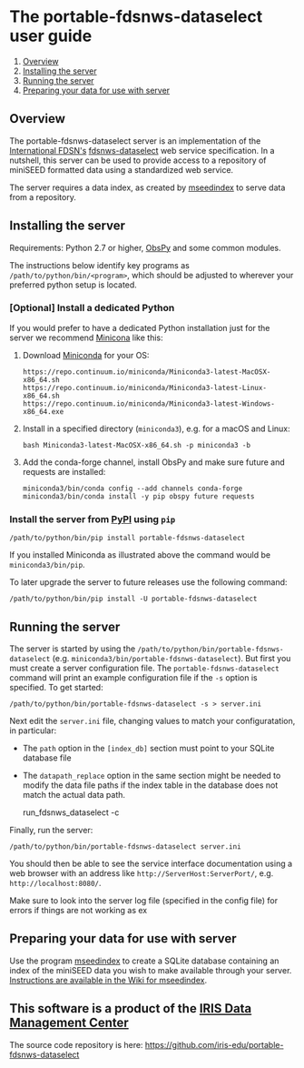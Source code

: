 # The portable-fdsnws-dataselect user guide

1. [Overview](#overview)
1. [Installing the server](#installing-the-server)
1. [Running the server](#running-the-server)
1. [Preparing your data for use with server](#preparing-your-data-for-use-with-server)

## Overview

The portable-fdsnws-dataselect server is an implementation of the
[International FDSN's](https://www.fdsn.org/)
[fdsnws-dataselect](http://www.fdsn.org/webservices/) web service specification.
In a nutshell, this server can be used to provide access to a repository of miniSEED
formatted data using a standardized web service.

The server requires a data index, as created by [mseedindex](https://github.com/iris-edu/mseedindex/wiki)
to serve data from a repository.

## Installing the server

Requirements: Python 2.7 or higher, [ObsPy](http://obspy.org) and some common modules.

The instructions below identify key programs as `/path/to/python/bin/<program>`, which should
be adjusted to wherever your preferred python setup is located.

### [Optional] Install a dedicated Python

If you would prefer to have a dedicated Python installation just for the server we
recommend [Minicona](https://conda.io/miniconda.html) like this:

1. Download [Miniconda](https://conda.io/miniconda.html) for your OS:

    ```
    https://repo.continuum.io/miniconda/Miniconda3-latest-MacOSX-x86_64.sh
    https://repo.continuum.io/miniconda/Miniconda3-latest-Linux-x86_64.sh
    https://repo.continuum.io/miniconda/Miniconda3-latest-Windows-x86_64.exe
    ```

2. Install in a specified directory (`miniconda3`), e.g. for a macOS and Linux:

    ```
    bash Miniconda3-latest-MacOSX-x86_64.sh -p miniconda3 -b
    ```

3. Add the conda-forge channel, install ObsPy and make sure future and requests are installed:

    ```
    miniconda3/bin/conda config --add channels conda-forge
    miniconda3/bin/conda install -y pip obspy future requests
    ```

### Install the server from [PyPI](https://pypi.python.org/pypi) using `pip`

    /path/to/python/bin/pip install portable-fdsnws-dataselect

If you installed Miniconda as illustrated above the command would be `miniconda3/bin/pip`.

To later upgrade the server to future releases use the following command:

    /path/to/python/bin/pip install -U portable-fdsnws-dataselect

## Running the server

The server is started by using the `/path/to/python/bin/portable-fdsnws-dataselect`
(e.g. `miniconda3/bin/portable-fdsnws-dataselect`).  But first you must create a server
configuration file.  The `portable-fdsnws-dataselect` command will print an example
configuration file if the `-s` option is specified.  To get started:

    /path/to/python/bin/portable-fdsnws-dataselect -s > server.ini

Next edit the `server.ini` file, changing values to match your configuratation, in particular:

* The `path` option in the `[index_db]` section must point to your SQLite database file
* The `datapath_replace` option in the same section might be needed to modify the data file paths if the index table in the database does not match the actual data path.

    run_fdsnws_dataselect -c <path-to-your-config-file>

Finally, run the server:

    /path/to/python/bin/portable-fdsnws-dataselect server.ini

You should then be able to see the service interface documentation using a web browser
with an address like `http://ServerHost:ServerPort/`, e.g. `http://localhost:8080/`.

Make sure to look into the server log file (specified in the config file) for errors
if things are not working as ex

## Preparing your data for use with server

Use the program [mseedindex](https://github.com/iris-edu/mseedindex) to create a SQLite
database containing an index of the miniSEED data you wish to make available through your server.
[Instructions are available in the Wiki for mseedindex](https://github.com/iris-edu/mseedindex/wiki).

## This software is a product of the [IRIS Data Management Center](http://ds.iris.edu/ds/nodes/dmc/)

The source code repository is here: https://github.com/iris-edu/portable-fdsnws-dataselect
